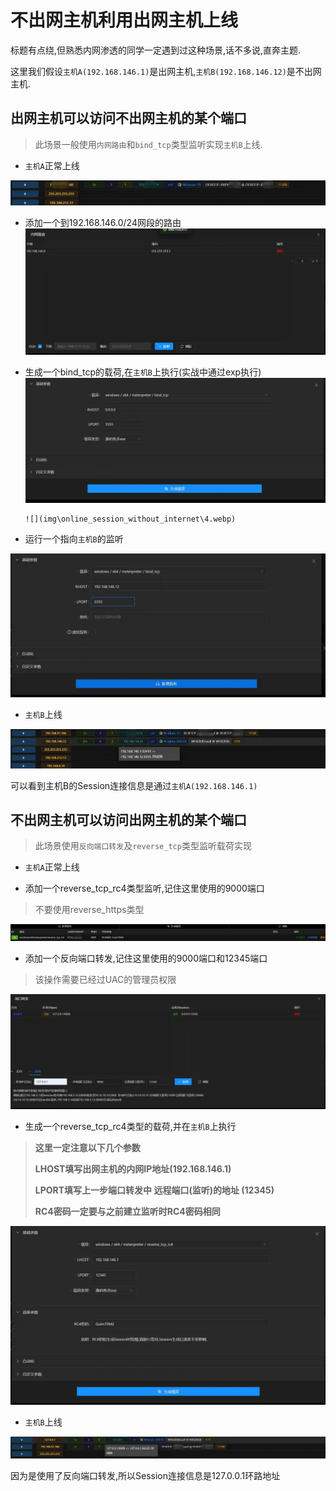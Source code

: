# 不出网主机利用出网主机上线

标题有点绕,但熟悉内网渗透的同学一定遇到过这种场景,话不多说,直奔主题.

这里我们假设`主机A(192.168.146.1)`是出网主机,`主机B(192.168.146.12)`是不出网主机.



## 出网主机可以访问不出网主机的某个端口
> 此场景一般使用`内网路由`和`bind_tcp`类型监听实现`主机B`上线.
>

+ `主机A`正常上线

![](img\online_session_without_internet\1.webp)

+ 添加一个到192.168.146.0/24网段的路由![](img\online_session_without_internet\2.webp)
+ 生成一个bind_tcp的载荷,在`主机B`上执行(实战中通过exp执行)![](img\online_session_without_internet\3.webp)

      ![](img\online_session_without_internet\4.webp)

+ 运行一个指向`主机B`的监听

![](img\online_session_without_internet\5.webp)

+ `主机B`上线



![](img\online_session_without_internet\6.webp)

可以看到主机B的Session连接信息是通过`主机A(192.168.146.1)`



## 不出网主机可以访问出网主机的某个端口
> 此场景使用`反向端口转发`及`reverse_tcp`类型监听载荷实现
>

+ `主机A`正常上线


+ 添加一个reverse_tcp_rc4类型监听,记住这里使用的9000端口

> 不要使用reverse_https类型
>

![](img\online_session_without_internet\7.webp)

+ 添加一个反向端口转发,记住这里使用的9000端口和12345端口

> 该操作需要已经过UAC的管理员权限
>

![](img\online_session_without_internet\8.webp)

+ 生成一个reverse_tcp_rc4类型的载荷,并在`主机B`上执行

> **这里一定注意以下几个参数**
>
> **LHOST填写出网主机的内网IP地址(192.168.146.1)**
>
> **LPORT填写上一步端口转发中 远程端口(监听)的地址 (12345)**
>
> **RC4密码一定要与之前建立监听时RC4密码相同**
>

![](img\online_session_without_internet\9.webp)



+ `主机B`上线

![](img\online_session_without_internet\10.webp)

因为是使用了反向端口转发,所以Session连接信息是127.0.0.1环路地址


